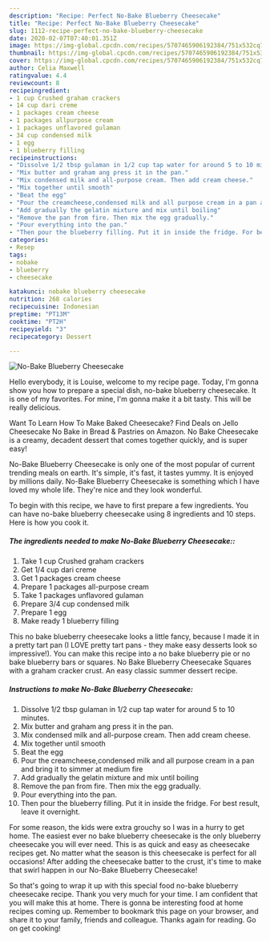 ```yaml
---
description: "Recipe: Perfect No-Bake Blueberry Cheesecake"
title: "Recipe: Perfect No-Bake Blueberry Cheesecake"
slug: 1112-recipe-perfect-no-bake-blueberry-cheesecake
date: 2020-02-07T07:40:01.351Z
image: https://img-global.cpcdn.com/recipes/5707465906192384/751x532cq70/no-bake-blueberry-cheesecake-recipe-main-photo.jpg
thumbnail: https://img-global.cpcdn.com/recipes/5707465906192384/751x532cq70/no-bake-blueberry-cheesecake-recipe-main-photo.jpg
cover: https://img-global.cpcdn.com/recipes/5707465906192384/751x532cq70/no-bake-blueberry-cheesecake-recipe-main-photo.jpg
author: Celia Maxwell
ratingvalue: 4.4
reviewcount: 8
recipeingredient:
- 1 cup Crushed graham crackers
- 14 cup dari creme
- 1 packages cream cheese
- 1 packages allpurpose cream
- 1 packages unflavored gulaman
- 34 cup condensed milk
- 1 egg
- 1 blueberry filling
recipeinstructions:
- "Dissolve 1/2 tbsp gulaman in 1/2 cup tap water for around 5 to 10 minutes."
- "Mix butter and graham ang press it in the pan."
- "Mix condensed milk and all-purpose cream. Then add cream cheese."
- "Mix together until smooth"
- "Beat the egg"
- "Pour the creamcheese,condensed milk and all purpose cream in a pan and bring it to simmer at medium fire"
- "Add gradually the gelatin mixture and mix until boiling"
- "Remove the pan from fire. Then mix the egg gradually."
- "Pour everything into the pan."
- "Then pour the blueberry filling. Put it in inside the fridge. For best result, leave it overnight."
categories:
- Resep
tags:
- nobake
- blueberry
- cheesecake

katakunci: nobake blueberry cheesecake
nutrition: 268 calories
recipecuisine: Indonesian
preptime: "PT13M"
cooktime: "PT2H"
recipeyield: "3"
recipecategory: Dessert

---
```



![No-Bake Blueberry Cheesecake](https://img-global.cpcdn.com/recipes/5707465906192384/751x532cq70/no-bake-blueberry-cheesecake-recipe-main-photo.jpg)

Hello everybody, it is Louise, welcome to my recipe page. Today, I'm gonna show you how to prepare a special dish, no-bake blueberry cheesecake. It is one of my favorites. For mine, I'm gonna make it a bit tasty. This will be really delicious.

Want To Learn How To Make Baked Cheesecake? Find Deals on Jello Cheesecake No Bake in Bread &amp; Pastries on Amazon. No Bake Cheesecake is a creamy, decadent dessert that comes together quickly, and is super easy!

No-Bake Blueberry Cheesecake is only one of the most popular of current trending meals on earth. It's simple, it's fast, it tastes yummy. It is enjoyed by millions daily. No-Bake Blueberry Cheesecake is something which I have loved my whole life. They're nice and they look wonderful.


To begin with this recipe, we have to first prepare a few ingredients. You can have no-bake blueberry cheesecake using 8 ingredients and 10 steps. Here is how you cook it.

##### The ingredients needed to make No-Bake Blueberry Cheesecake::

1. Take 1 cup Crushed graham crackers
1. Get 1/4 cup dari creme
1. Get 1 packages cream cheese
1. Prepare 1 packages all-purpose cream
1. Take 1 packages unflavored gulaman
1. Prepare 3/4 cup condensed milk
1. Prepare 1 egg
1. Make ready 1 blueberry filling


This no bake blueberry cheesecake looks a little fancy, because I made it in a pretty tart pan (I LOVE pretty tart pans - they make easy desserts look so impressive!). You can make this recipe into a no bake blueberry pie or no bake blueberry bars or squares. No Bake Blueberry Cheesecake Squares with a graham cracker crust. An easy classic summer dessert recipe. 

##### Instructions to make No-Bake Blueberry Cheesecake:

1. Dissolve 1/2 tbsp gulaman in 1/2 cup tap water for around 5 to 10 minutes.
1. Mix butter and graham ang press it in the pan.
1. Mix condensed milk and all-purpose cream. Then add cream cheese.
1. Mix together until smooth
1. Beat the egg
1. Pour the creamcheese,condensed milk and all purpose cream in a pan and bring it to simmer at medium fire
1. Add gradually the gelatin mixture and mix until boiling
1. Remove the pan from fire. Then mix the egg gradually.
1. Pour everything into the pan.
1. Then pour the blueberry filling. Put it in inside the fridge. For best result, leave it overnight.


For some reason, the kids were extra grouchy so I was in a hurry to get home. The easiest ever no bake blueberry cheesecake is the only blueberry cheesecake you will ever need. This is as quick and easy as cheesecake recipes get. No matter what the season is this cheesecake is perfect for all occasions! After adding the cheesecake batter to the crust, it&#39;s time to make that swirl happen in our No-Bake Blueberry Cheesecake! 

So that's going to wrap it up with this special food no-bake blueberry cheesecake recipe. Thank you very much for your time. I am confident that you will make this at home. There is gonna be interesting food at home recipes coming up. Remember to bookmark this page on your browser, and share it to your family, friends and colleague. Thanks again for reading. Go on get cooking!
